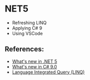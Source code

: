 # NET5
- Refreshing LINQ 
- Applying C# 9
- Using VSCode


## References:
- [What's new in .NET 5](https://docs.microsoft.com/en-us/dotnet/core/dotnet-five)
- [What's new in C# 9.0](https://docs.microsoft.com/en-us/dotnet/csharp/whats-new/csharp-9)
- [Language Integrated Query (LINQ)](https://docs.microsoft.com/en-us/dotnet/csharp/programming-guide/concepts/linq/)



